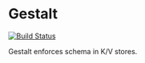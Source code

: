 # Gestalt

[![Build Status](https://travis-ci.org/asteris-llc/gestalt.svg)](https://travis-ci.org/asteris-llc/gestalt)

Gestalt enforces schema in K/V stores.
